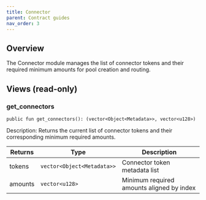```yaml
---
title: Connector
parent: Contract guides
nav_order: 3
---
```


## Overview
The Connector module manages the list of connector tokens and their required minimum amounts for pool creation and routing.

## Views (read-only)

### get_connectors
```
public fun get_connectors(): (vector<Object<Metadata>>, vector<u128>)
```
Description: Returns the current list of connector tokens and their corresponding minimum required amounts.

| Returns | Type | Description |
|---------|------|-------------|
| tokens | `vector<Object<Metadata>>` | Connector token metadata list |
| amounts | `vector<u128>` | Minimum required amounts aligned by index |
